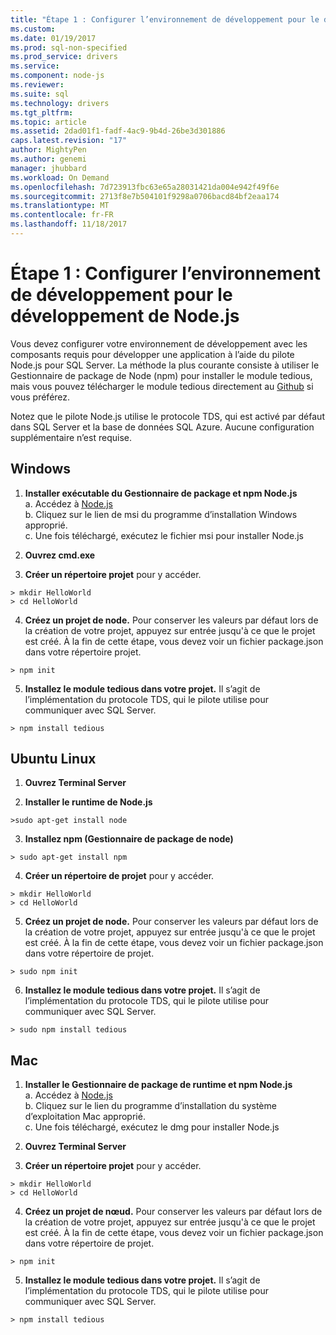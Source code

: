 ```yaml
---
title: "Étape 1 : Configurer l’environnement de développement pour le développement de Node.js | Documents Microsoft"
ms.custom: 
ms.date: 01/19/2017
ms.prod: sql-non-specified
ms.prod_service: drivers
ms.service: 
ms.component: node-js
ms.reviewer: 
ms.suite: sql
ms.technology: drivers
ms.tgt_pltfrm: 
ms.topic: article
ms.assetid: 2dad01f1-fadf-4ac9-9b4d-26be3d301886
caps.latest.revision: "17"
author: MightyPen
ms.author: genemi
manager: jhubbard
ms.workload: On Demand
ms.openlocfilehash: 7d723913fbc63e65a28031421da004e942f49f6e
ms.sourcegitcommit: 2713f8e7b504101f9298a0706bacd84bf2eaa174
ms.translationtype: MT
ms.contentlocale: fr-FR
ms.lasthandoff: 11/18/2017
---
```

# <a name="step-1--configure-development-environment-for-nodejs-development"></a>Étape 1 : Configurer l’environnement de développement pour le développement de Node.js
Vous devez configurer votre environnement de développement avec les composants requis pour développer une application à l’aide du pilote Node.js pour SQL Server.  La méthode la plus courante consiste à utiliser le Gestionnaire de package de Node (npm) pour installer le module tedious, mais vous pouvez télécharger le module tedious directement au [Github](https://github.com/pekim/tedious) si vous préférez.  
  
Notez que le pilote Node.js utilise le protocole TDS, qui est activé par défaut dans SQL Server et la base de données SQL Azure.  Aucune configuration supplémentaire n’est requise.  
  
## <a name="windows"></a>Windows  
  
1. **Installer exécutable du Gestionnaire de package et npm Node.js**  
a. Accédez à [Node.js](https://nodejs.org/en/download/)  
b. Cliquez sur le lien de msi du programme d’installation Windows approprié.   
c. Une fois téléchargé, exécutez le fichier msi pour installer Node.js  
  
2. **Ouvrez cmd.exe**  
  
3. **Créer un répertoire projet** pour y accéder.    
```  
> mkdir HelloWorld  
> cd HelloWorld  
```  
4. **Créez un projet de node.**  Pour conserver les valeurs par défaut lors de la création de votre projet, appuyez sur entrée jusqu'à ce que le projet est créé. À la fin de cette étape, vous devez voir un fichier package.json dans votre répertoire projet.  
```  
> npm init  
```  
  
5. **Installez le module tedious dans votre projet.**  Il s’agit de l’implémentation du protocole TDS, qui le pilote utilise pour communiquer avec SQL Server.  
```  
> npm install tedious  
```  
  
## <a name="ubuntu-linux"></a>Ubuntu Linux  
  
1.  **Ouvrez Terminal Server**  
  
2. **Installer le runtime de Node.js**  
```  
>sudo apt-get install node  
```  
3. **Installez npm (Gestionnaire de package de node)**  
```  
> sudo apt-get install npm  
```  
4. **Créer un répertoire de projet** pour y accéder.    
```  
> mkdir HelloWorld  
> cd HelloWorld  
```  
  
5. **Créez un projet de node.**  Pour conserver les valeurs par défaut lors de la création de votre projet, appuyez sur entrée jusqu'à ce que le projet est créé. À la fin de cette étape, vous devez voir un fichier package.json dans votre répertoire de projet.  
```  
> sudo npm init  
```  
  
6. **Installez le module tedious dans votre projet.**  Il s’agit de l’implémentation du protocole TDS, qui le pilote utilise pour communiquer avec SQL Server.  
```  
> sudo npm install tedious  
```  
  
## <a name="mac"></a>Mac  
  
1. **Installer le Gestionnaire de package de runtime et npm Node.js**  
a. Accédez à [Node.js](https://nodejs.org/en/download/)  
b. Cliquez sur le lien du programme d’installation du système d’exploitation Mac approprié.  
c. Une fois téléchargé, exécutez le dmg pour installer Node.js  
  
2. **Ouvrez Terminal Server**  
  
3. **Créer un répertoire projet** pour y accéder.    
```  
> mkdir HelloWorld  
> cd HelloWorld  
```  
  
4. **Créez un projet de nœud.**  Pour conserver les valeurs par défaut lors de la création de votre projet, appuyez sur entrée jusqu'à ce que le projet est créé. À la fin de cette étape, vous devez voir un fichier package.json dans votre répertoire de projet.  
```  
> npm init  
```  
  
5. **Installez le module tedious dans votre projet.**  Il s’agit de l’implémentation du protocole TDS, qui le pilote utilise pour communiquer avec SQL Server.  
```  
> npm install tedious  
```  
  
